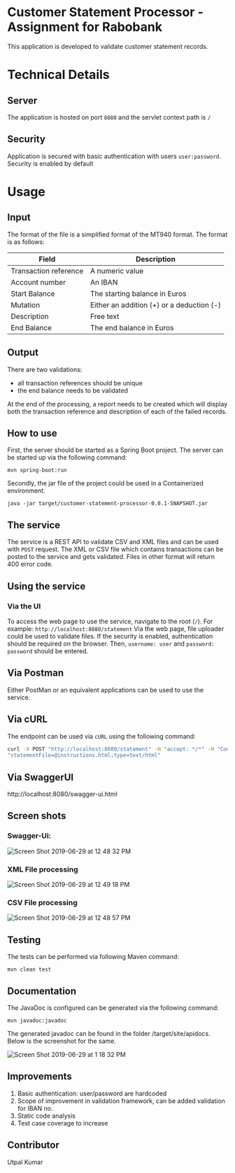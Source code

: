 # Customer Statement Processor - Assignment for Rabobank

This application is developed to validate customer statement records.

# Technical Details

## Server
The application is hosted on port `8080` and the servlet context path is `/`

## Security
Application is secured with basic authentication with users `user:password`.
Security is enabled by default

# Usage

## Input
The format of the file is a simplified format of the MT940 format. The format is as follows:

| Field | Description |
| ---- | ---- |
| Transaction reference | A numeric value |
| Account number | An IBAN  |
| Start Balance | The starting balance in Euros  |
| Mutation | Either an addition (+) or a deduction (-) |
| Description | Free text  |
| End Balance | The end balance in Euros |

## Output
There are two validations:
* all transaction references should be unique
* the end balance needs to be validated

At the end of the processing, a report needs to be created which will display both the transaction reference and description of each of the failed records.

## How to use
First, the server should be started as a Spring Boot project. The server can be started up via the following command:

`mvn spring-boot:run`

Secondly, the jar file of the project could be used in a Containerized environment.

`java -jar target/customer-statement-processor-0.0.1-SNAPSHOT.jar`

## The service
The service is a REST API to validate CSV and XML files and can be used with `POST` request.
The XML or CSV file which contains transactions can be posted to the service and gets validated. Files in other format will return 400 error code.

## Using the service

### Via the UI
To access the web page to use the service, navigate to the root (`/`). For example: `http://localhost:8080/statement`
Via the web page, file uploader could be used to validate files. If the security is enabled, authentication should be required on the browser.
Then, `username: user` and `password: password` should be entered.

## Via Postman
Either PostMan or an equivalent applications can be used to use the service.

## Via cURL
The endpoint can be used via `cURL` using the following command:

```bash
curl -X POST "http://localhost:8080/statement" -H "accept: */*" -H "Content-Type: multipart/form-data" -F
"statementFile=@instructions.html;type=text/html"

```
## Via SwaggerUI

http://localhost:8080/swagger-ui.html

## Screen shots

### Swagger-Ui: 
![Screen Shot 2019-06-29 at 12 48 32 PM](https://user-images.githubusercontent.com/38857264/60383327-939b8100-9a6f-11e9-96f1-e37f56ac8327.png)

### XML File processing
![Screen Shot 2019-06-29 at 12 49 18 PM](https://user-images.githubusercontent.com/38857264/60383325-939b8100-9a6f-11e9-8561-92a6f37cec25.png)

### CSV File processing
![Screen Shot 2019-06-29 at 12 48 57 PM](https://user-images.githubusercontent.com/38857264/60383326-939b8100-9a6f-11e9-9663-ae77e7b55c69.png)

## Testing
The tests can be performed via following Maven command:

`mvn clean test`

## Documentation
The JavaDoc is configured can be generated via the following command:

`mvn javadoc:javadoc`

The generated javadoc can be found in the folder /target/site/apidocs. Below is the screenshot for the same.

![Screen Shot 2019-06-29 at 1 18 32 PM](https://user-images.githubusercontent.com/38857264/60383439-de69c880-9a70-11e9-99b9-f25d149f24bb.png)

## Improvements

1. Basic authentication: user/password are hardcoded
2. Scope of improvement in validation framework, can be added validation for IBAN no.
3. Static code analysis
4. Test case coverage to increase

## Contributor
Utpal Kumar
